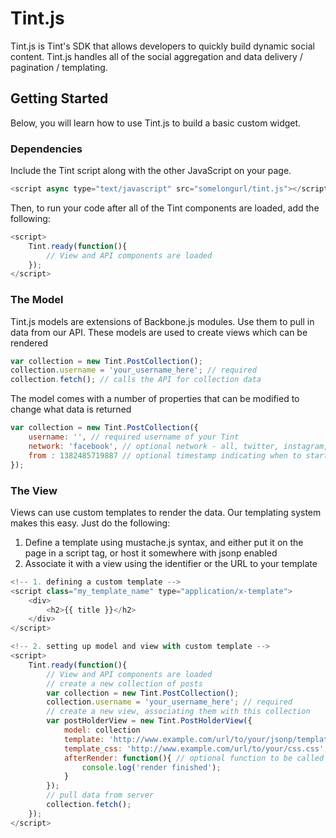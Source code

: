 # Tint.js
Tint.js is Tint's SDK that allows developers to quickly build dynamic social content. Tint.js handles all of the social aggregation and data delivery / pagination / templating.

## Getting Started

Below, you will learn how to use Tint.js to build a basic custom widget.

### Dependencies

Include the Tint script along with the other JavaScript on your page.

```javascript
<script async type="text/javascript" src="somelongurl/tint.js"></script>
```

Then, to run your code after all of the Tint components are loaded, add the following:
```javascript
<script>
	Tint.ready(function(){
		// View and API components are loaded
	});
</script>
```

### The Model

Tint.js models are extensions of Backbone.js modules. Use them to pull in data from our API. These models are used to create views which can be rendered 

```javascript
var collection = new Tint.PostCollection();
collection.username = 'your_username_here'; // required
collection.fetch(); // calls the API for collection data
```

The model comes with a number of properties that can be modified to change what data is returned

```javascript
var collection = new Tint.PostCollection({
	username: '', // required username of your Tint
	network: 'facebook', // optional network - all, twitter, instagram, etc.
	from : 1382485719887 // optional timestamp indicating when to start pulling in data
});
```

### The View

Views can use custom templates to render the data. Our templating system makes this easy. Just do the following:

1. Define a template using mustache.js syntax, and either put it on the page in a script tag, or host it somewhere with jsonp enabled
2. Associate it with a view using the identifier or the URL to your template

```javascript
<!-- 1. defining a custom template -->
<script class="my_template_name" type="application/x-template">
	<div>
		<h2>{{ title }}</h2>
	</div>
</script>
```

```javascript
<!-- 2. setting up model and view with custom template -->
<script>
	Tint.ready(function(){
		// View and API components are loaded
		// create a new collection of posts
		var collection = new Tint.PostCollection();
		collection.username = 'your_username_here'; // required
		// create a new view, associating them with this collection
		var postHolderView = new Tint.PostHolderView({
			model: collection
			template: 'http://www.example.com/url/to/your/jsonp/template', // optional template for a single post (see http://dev.tintup.com/template/postTemplate_basic?callback=example for an example)
			template_css: 'http://www.example.com/url/to/your/css.css', // optional css file to go with your template
			afterRender: function(){ // optional function to be called after all of the posts have rendered
				console.log('render finished');
			}
		});
		// pull data from server
		collection.fetch();
	});
</script>
```

